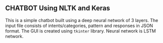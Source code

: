 ## CHATBOT Using NLTK and Keras
This is a simple chatbot built using a deep neural network of 3 layers. 
The input file consists of intents/categories, pattern and responses in JSON format.
The GUI is created using `tkinter` library. 
Neural network is LSTM network. 


